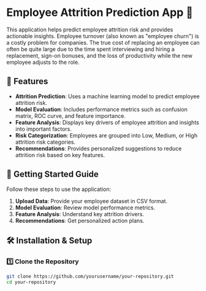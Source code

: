 # Employee Attrition Prediction App 🚀  

This application helps predict employee attrition risk and provides actionable insights. Employee turnover (also known as "employee churn") is a costly problem for companies. The true cost of replacing an employee can often be quite large due to the time spent interviewing and hiring a replacement, sign-on bonuses, and the loss of productivity while the new employee adjusts to the role.

## 📌 Features  
- **Attrition Prediction**: Uses a machine learning model to predict employee attrition risk.  
- **Model Evaluation**: Includes performance metrics such as confusion matrix, ROC curve, and feature importance.  
- **Feature Analysis**: Displays key drivers of employee attrition and insights into important factors.  
- **Risk Categorization**: Employees are grouped into Low, Medium, or High attrition risk categories.  
- **Recommendations**: Provides personalized suggestions to reduce attrition risk based on key features.  

## 📖 Getting Started Guide  
Follow these steps to use the application:  

1. **Upload Data**: Provide your employee dataset in CSV format.  
2. **Model Evaluation**: Review model performance metrics.  
3. **Feature Analysis**: Understand key attrition drivers.  
4. **Recommendations**: Get personalized action plans.  

## 🛠️ Installation & Setup  

### 1️⃣ Clone the Repository  
```bash
git clone https://github.com/yourusername/your-repository.git
cd your-repository
